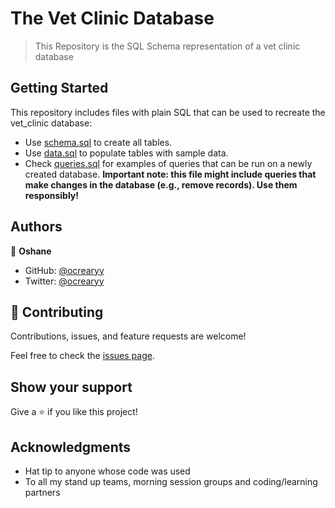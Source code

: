 # The Vet Clinic Database

> This Repository is the SQL Schema representation of a vet clinic database

## Getting Started

This repository includes files with plain SQL that can be used to recreate the vet_clinic database:

- Use [schema.sql](./schema.sql) to create all tables.
- Use [data.sql](./data.sql) to populate tables with sample data.
- Check [queries.sql](./queries.sql) for examples of queries that can be run on a newly created database. **Important note: this file might include queries that make changes in the database (e.g., remove records). Use them responsibly!**

## Authors

👤 **Oshane**

- GitHub: [@ocrearyy](https://github.com/ocrearyy)
- Twitter: [@ocrearyy](https://twitter.com/ocrearyyr)

## 🤝 Contributing

Contributions, issues, and feature requests are welcome!

Feel free to check the [issues page](../../issues/).

## Show your support

Give a ⭐️ if you like this project!

## Acknowledgments

- Hat tip to anyone whose code was used
- To all my stand up teams, morning session groups and coding/learning partners

